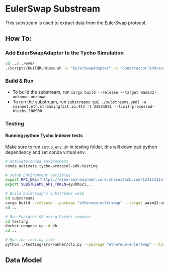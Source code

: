 # EulerSwap Substream

This substream is used to extract data from the EulerSwap protocol.

## How To:

### Add EulerSwapAdapter to the Tycho Simulation

```bash
cd ../../evm/
./scripts/buildRuntime.sh -c "EulerSwapAdapter" -s "constructor(address,address)" -a "0xF75548aF02f1928CbE9015985D4Fcbf96d728544,0x813D74E832b3d9E9451d8f0E871E877edf2a5A5f"

```

### Build & Run

- To build the substream, run `cargo build --release --target wasm32-unknown-unknown`
- To run the substream, run `substreams gui ./substreams.yaml -e mainnet.eth.streamingfast.io:443 -t 22031891 --limit-processed-blocks 100000`

### Testing

#### Running python Tycho Indexer tests

Make sure to run `setup_env.sh` in testing folder, this will download python dependency and set conda virtual env.

```bash
# Activate conda environment
conda activate tycho-protocol-sdk-testing

# Setup Environment Variables
export RPC_URL="https://ethereum-mainnet.core.chainstack.com/123123123123" # Make sure to use an RPC that supports debug_storageRangeAt endpoint.
export SUBSTREAMS_API_TOKEN=eyJhbGci...

# Build EulerSwap's Substreams wasm
cd substreams
cargo build --release --package "ethereum-eulerswap" --target wasm32-unknown-unknown
cd ..

# Run Postgres DB using Docker compose
cd testing
docker compose up -d db
cd ..

# Run the testing file
python ./testing/src/runner/cli.py --package "ethereum-eulerswap" --tycho-logs --vm-traces
```

## Data Model


